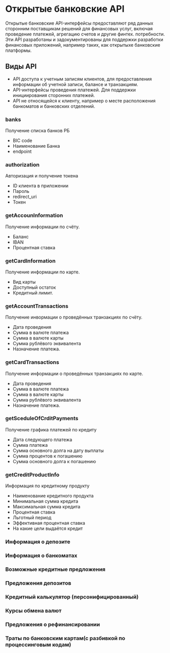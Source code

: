 
# Открытые банковские API

Открытые банковские API-интерфейсы предоставляют ряд данных сторонним поставщикам решений для финансовых услуг, включая проведение платежей, агрегацию счетов и другие финтех. потребности. Эти API разработаны и задокументированы для поддержки разработки финансовых приложений, например таких, как открытыхе банковские платформы.

## Виды API
 - API доступа к учетным записям клиентов, для предоставления информации об учетной записи, балансе и транзакциям.
- API-интерфейсы проведения платежей. Для поддержки инициирования сторонних платежей.
- API  не относящейся к клиенту, например о месте расположения банкоматов и банковских отделений.

### banks
Получение списка банков РБ
- BIC code
- Наименование Банка
- endpoint

###  authorization
Авторизация и получение токена
- ID клиента в приложении
- Пароль
-  redirect_uri 
- Токен


### getAccounInformation
Получение информации по счёту. 
- Баланс
- IBAN
- Процентная ставка
### getCardInformation
Получение информации по карте.
- Вид карты
- Доступный остаток
- Кредитный лимит.
### getAccountTransactions
Получение инвормации о проведённых транзакциях по счёту.
- Дата проведения
- Сумма в валюте платежа
- Сумма в валюте карты
- Сумма рублёвого эквивалента
- Назначение платежа.
### getCardTransactions
Получение информации о проведённых транзакциях по карте.
- Дата проведения
- Сумма в валюте платежа
- Сумма в валюте карты
- Сумма рублёвого эквивалента
- Назначение платежа.
### getSceduleOfCrditPayments
Получение графика платежей по кредиту
- Дата следующего платежа
- Сумма платежа
- Сумма основного долга на дату выплаты
- Сумма процентов к погашению
- Сумма основного долга к погашению
### getCreditProductInfo
Информация по кредитному продукту
- Наименование кредитного продукта
- Минимальная сумма кредита
- Максимальная сумма кредита
- Процентная ставка
- Льготный период
- Эффективная процентная ставка
- На какие цели выдаётся кредит
### Информация о депозите
### Информация о банкоматах
### Возможные кредитные предложения
### Предложения депозитов
### Кредитный калькулятор (персонифицированный)
### Курсы обмена валют
### Предложения о рефинансировании
### Траты по банковским картам(с разбивкой по процессинговым кодам)
